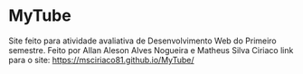 # MyTube
Site feito para atividade avaliativa de Desenvolvimento Web do Primeiro semestre.
Feito por Allan Aleson Alves Nogueira e Matheus Silva Ciriaco
link para o site: https://msciriaco81.github.io/MyTube/
